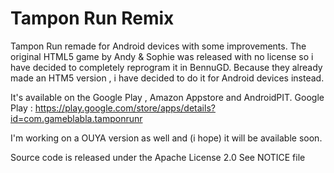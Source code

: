 Tampon Run Remix
================

Tampon Run remade for Android devices with some improvements.
The original HTML5 game by Andy & Sophie was released with no license so i have
decided to completely reprogram it in BennuGD.
Because they already made an HTM5 version , 
i have decided to do it for Android devices instead.

It's available on the Google Play , Amazon Appstore and AndroidPIT.
Google Play : https://play.google.com/store/apps/details?id=com.gameblabla.tamponrunr

I'm working on a OUYA version as well and (i hope) it will be available soon.

Source code is released under the Apache License 2.0
See NOTICE file
